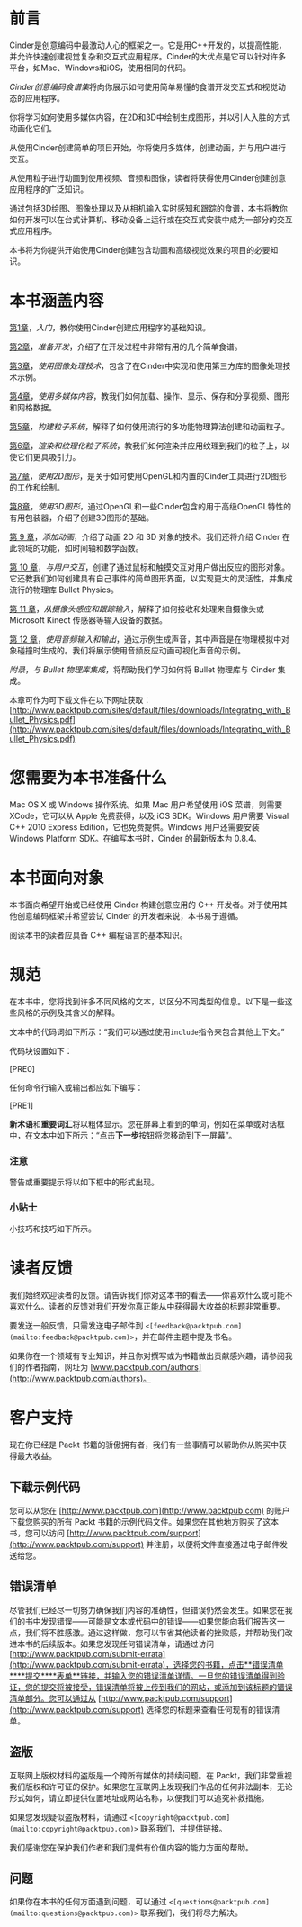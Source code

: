 # 前言

Cinder是创意编码中最激动人心的框架之一。它是用C++开发的，以提高性能，并允许快速创建视觉复杂和交互式应用程序。Cinder的大优点是它可以针对许多平台，如Mac、Windows和iOS，使用相同的代码。

*Cinder创意编码食谱集*将向你展示如何使用简单易懂的食谱开发交互式和视觉动态的应用程序。

你将学习如何使用多媒体内容，在2D和3D中绘制生成图形，并以引人入胜的方式动画化它们。

从使用Cinder创建简单的项目开始，你将使用多媒体，创建动画，并与用户进行交互。

从使用粒子进行动画到使用视频、音频和图像，读者将获得使用Cinder创建创意应用程序的广泛知识。

通过包括3D绘图、图像处理以及从相机输入实时感知和跟踪的食谱，本书将教你如何开发可以在台式计算机、移动设备上运行或在交互式安装中成为一部分的交互式应用程序。

本书将为你提供开始使用Cinder创建包含动画和高级视觉效果的项目的必要知识。

# 本书涵盖内容

[第1章](ch01.html "第1章。入门")，*入门*，教你使用Cinder创建应用程序的基础知识。

[第2章](ch02.html "第2章。准备开发")，*准备开发*，介绍了在开发过程中非常有用的几个简单食谱。

[第3章](ch03.html "第3章。使用图像处理技术")，*使用图像处理技术*，包含了在Cinder中实现和使用第三方库的图像处理技术示例。

[第4章](ch04.html "第4章。使用多媒体内容")，*使用多媒体内容*，教我们如何加载、操作、显示、保存和分享视频、图形和网格数据。

[第5章](ch05.html "第5章。构建粒子系统")，*构建粒子系统*，解释了如何使用流行的多功能物理算法创建和动画粒子。

[第6章](ch06.html "第6章。渲染和纹理化粒子系统")，*渲染和纹理化粒子系统*，教我们如何渲染并应用纹理到我们的粒子上，以使它们更具吸引力。

[第7章](ch07.html "第7章。使用2D图形")，*使用2D图形*，是关于如何使用OpenGL和内置的Cinder工具进行2D图形的工作和绘制。

[第8章](ch08.html "第8章。使用3D图形")，*使用3D图形*，通过OpenGL和一些Cinder包含的用于高级OpenGL特性的有用包装器，介绍了创建3D图形的基础。

[第 9 章](ch09.html "第 9 章。添加动画")，*添加动画*，介绍了动画 2D 和 3D 对象的技术。我们还将介绍 Cinder 在此领域的功能，如时间轴和数学函数。

[第 10 章](ch10.html "第 10 章。与用户交互")，*与用户交互*，创建了通过鼠标和触摸交互对用户做出反应的图形对象。它还教我们如何创建具有自己事件的简单图形界面，以实现更大的灵活性，并集成流行的物理库 Bullet Physics。

[第 11 章](ch11.html "第 11 章。从摄像头感应和跟踪输入")，*从摄像头感应和跟踪输入*，解释了如何接收和处理来自摄像头或 Microsoft Kinect 传感器等输入设备的数据。

[第 12 章](ch12.html "第 12 章。使用音频输入和输出")，*使用音频输入和输出*，通过示例生成声音，其中声音是在物理模拟中对象碰撞时生成的。我们将展示使用音频反应动画可视化声音的示例。

*附录*，*与 Bullet 物理库集成*，将帮助我们学习如何将 Bullet 物理库与 Cinder 集成。

本章可作为可下载文件在以下网址获取：[http://www.packtpub.com/sites/default/files/downloads/Integrating_with_Bullet_Physics.pdf](http://www.packtpub.com/sites/default/files/downloads/Integrating_with_Bullet_Physics.pdf)

# 您需要为本书准备什么

Mac OS X 或 Windows 操作系统。如果 Mac 用户希望使用 iOS 菜谱，则需要 XCode，它可以从 Apple 免费获得，以及 iOS SDK。Windows 用户需要 Visual C++ 2010 Express Edition，它也免费提供。Windows 用户还需要安装 Windows Platform SDK。在编写本书时，Cinder 的最新版本为 0.8.4。

# 本书面向对象

本书面向希望开始或已经使用 Cinder 构建创意应用的 C++ 开发者。对于使用其他创意编码框架并希望尝试 Cinder 的开发者来说，本书易于遵循。

阅读本书的读者应具备 C++ 编程语言的基本知识。

# 规范

在本书中，您将找到许多不同风格的文本，以区分不同类型的信息。以下是一些这些风格的示例及其含义的解释。

文本中的代码词如下所示：“我们可以通过使用`include`指令来包含其他上下文。”

代码块设置如下：

[PRE0]

任何命令行输入或输出都应如下编写：

[PRE1]

**新术语**和**重要词汇**将以粗体显示。您在屏幕上看到的单词，例如在菜单或对话框中，在文本中如下所示：“点击**下一步**按钮将您移动到下一屏幕”。

### 注意

警告或重要提示将以如下框中的形式出现。

### 小贴士

小技巧和技巧如下所示。

# 读者反馈

我们始终欢迎读者的反馈。请告诉我们你对这本书的看法——你喜欢什么或可能不喜欢什么。读者的反馈对我们开发你真正能从中获得最大收益的标题非常重要。

要发送一般反馈，只需发送电子邮件到 `<[feedback@packtpub.com](mailto:feedback@packtpub.com)>`，并在邮件主题中提及书名。

如果你在一个领域有专业知识，并且你对撰写或为书籍做出贡献感兴趣，请参阅我们的作者指南，网址为 [www.packtpub.com/authors](http://www.packtpub.com/authors)。

# 客户支持

现在你已经是 Packt 书籍的骄傲拥有者，我们有一些事情可以帮助你从购买中获得最大收益。

## 下载示例代码

您可以从您在 [http://www.packtpub.com](http://www.packtpub.com) 的账户下载您购买的所有 Packt 书籍的示例代码文件。如果您在其他地方购买了这本书，您可以访问 [http://www.packtpub.com/support](http://www.packtpub.com/support) 并注册，以便将文件直接通过电子邮件发送给您。

## 错误清单

尽管我们已经尽一切努力确保我们内容的准确性，但错误仍然会发生。如果您在我们的书中发现错误——可能是文本或代码中的错误——如果您能向我们报告这一点，我们将不胜感激。通过这样做，您可以节省其他读者的挫败感，并帮助我们改进本书的后续版本。如果您发现任何错误清单，请通过访问 [http://www.packtpub.com/submit-errata](http://www.packtpub.com/submit-errata)，选择您的书籍，点击**错误清单****提交****表单**链接，并输入您的错误清单详情。一旦您的错误清单得到验证，您的提交将被接受，错误清单将被上传到我们的网站，或添加到该标题的错误清单部分。您可以通过从 [http://www.packtpub.com/support](http://www.packtpub.com/support) 选择您的标题来查看任何现有的错误清单。

## 盗版

互联网上版权材料的盗版是一个跨所有媒体的持续问题。在 Packt，我们非常重视我们版权和许可证的保护。如果您在互联网上发现我们作品的任何非法副本，无论形式如何，请立即提供位置地址或网站名称，以便我们可以追究补救措施。

如果您发现疑似盗版材料，请通过 `<[copyright@packtpub.com](mailto:copyright@packtpub.com)>` 联系我们，并提供链接。

我们感谢您在保护我们作者和我们提供有价值内容的能力方面的帮助。

## 问题

如果你在本书的任何方面遇到问题，可以通过 `<[questions@packtpub.com](mailto:questions@packtpub.com)>` 联系我们，我们将尽力解决。
